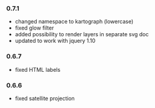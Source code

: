 ### 0.7.1

* changed namespace to kartograph (lowercase)
* fixed glow filter
* added possibility to render layers in separate svg doc
* updated to work with jquery 1.10

### 0.6.7

* fixed HTML labels

### 0.6.6

* fixed satellite projection
